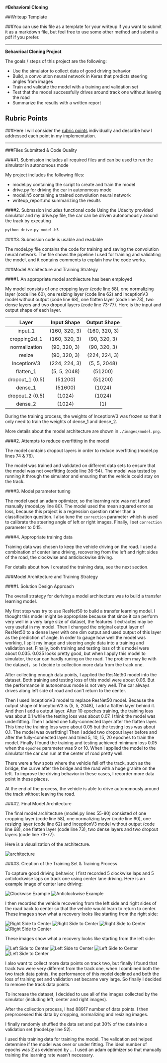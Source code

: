 #**Behavioral Cloning**

##Writeup Template

###You can use this file as a template for your writeup if you want to submit it as a markdown file, but feel free to use some other method and submit a pdf if you prefer.

---

**Behavrioal Cloning Project**

The goals / steps of this project are the following:
* Use the simulator to collect data of good driving behavior
* Build, a convolution neural network in Keras that predicts steering angles from images
* Train and validate the model with a training and validation set
* Test that the model successfully drives around track one without leaving the road
* Summarize the results with a written report


[//]: # (Image References)

[architecture]: ./images/architecture.jpeg "Model Architecture"
[model]: ./images/model.png "Model Summary"
[anticlockwise_example]: ./images/center_2017_02_15_14_36_49_867.jpg "Anticlockwise Example"
[clockwise_example]: ./images/center_2017_02_15_14_24_44_215.jpg "Clockwise Example"
[RightSideToCenter1]: ./images/center_2017_02_15_14_47_24_146.jpg "Right Side to Center"
[RightSideToCenter2]: ./images/center_2017_02_15_14_48_45_215.jpg "Right Side to Center"
[RightSideToCenter3]: ./images/center_2017_02_15_14_49_12_595.jpg "Right Side to Center"
[RightSideToCenter4]: ./images/center_2017_02_17_13_44_36_937.jpg "Right Side to Center"
[LeftSideToCenter1]: ./images/center_2017_02_15_15_03_15_825.jpg "Left Side to Center"
[LeftSideToCenter2]: ./images/center_2017_02_15_15_03_45_654.jpg "Left Side to Center"
[LeftSideToCenter3]: ./images/center_2017_02_15_15_04_01_574.jpg "Left Side to Center"
[LeftSideToCenter4]: ./images/center_2017_02_17_13_29_57_542.jpg "Left Side to Center"
[image4]: ./images/placeholder_small.png "Recovery Image"
[image5]: ./images/placeholder_small.png "Recovery Image"
[image6]: ./images/placeholder_small.png "Normal Image"
[image7]: ./images/placeholder_small.png "Flipped Image"

## Rubric Points
###Here I will consider the [rubric points](https://review.udacity.com/#!/rubrics/432/view) individually and describe how I addressed each point in my implementation.

---
###Files Submitted & Code Quality

####1. Submission includes all required files and can be used to run the simulator in autonomous mode

My project includes the following files:
* model.py containing the script to create and train the model
* drive.py for driving the car in autonomous mode
* model.h5 containing a trained convolution neural network
* writeup_report.md summarizing the results

####2. Submssion includes functional code
Using the Udacity provided simulator and my drive.py file, the car can be driven autonomously around the track by executing
```sh
python drive.py model.h5
```

####3. Submssion code is usable and readable

The model.py file contains the code for training and saving the convolution neural network. The file shows the pipeline I used for training and validating the model, and it contains comments to explain how the code works.

###Model Architecture and Training Strategy

####1. An appropriate model arcthiecture has been employed

My model consists of one cropping layer (code line 58), one normalizing layer (code line 60), one resizing layer (code line 62) and InceptionV3 model without output (code line 68), one flatten layer (code line 73), two dense layers and two dropout layers (code line 73-77). Here is the input and output shape of each layer.

| Layer           | Input Shape   | Output Shape  |
|:---------------:|:-------------:|:-------------:|
| input_1         | (160, 320, 3) | (160, 320, 3) |
| cropping2d_1    | (160, 320, 3) | (90, 320, 3)  |
| normalization   | (90, 320, 3)  | (90, 320, 3)  |
| resize          | (90, 320, 3)  | (224, 224, 3) |
| InceptionV3     | (224, 224, 3) | (5, 5, 2048)  |
| flatten_1       | (5, 5, 2048)  | (51200)       |
| dropout_1 (0.5) | (51200)       | (51200)       |
| dense_1         | (51600)       | (1024)        |
| dropout_2 (0.5) | (1024)        | (1024)        |
| dense_2         | (1024)        | (1)           |


During the training process, the weights of InceptionV3 was frozen so that it only need to train the weights of dense\_1 and dense\_2.

More details about the model architecture are shown in `./images/model.png`.

####2. Attempts to reduce overfitting in the model

The model contains dropout layers in order to reduce overfitting (model.py lines 74 & 76).

The model was trained and validated on different data sets to ensure that the model was not overfitting (code line 36-54). The model was tested by running it through the simulator and ensuring that the vehicle could stay on the track.

####3. Model parameter tuning

The model used an adam optimizer, so the learning rate was not tuned manually (model.py line 80).
The model used the mean squared error as loss, because this project is a regression question rather than a classification question.
I also tune the `correction` parameter which is used to calibrate the steering angle of left or right images. Finally, I set `correction` parameter to 0.15.

####4. Appropriate training data

Training data was chosen to keep the vehicle driving on the road. I used a combination of center lane driving, recovering from the left and right sides of the road, the clockwise and anticlockwise driving.

For details about how I created the training data, see the next section.

###Model Architecture and Training Strategy

####1. Solution Design Approach

The overall strategy for deriving a model architecture was to build a transfer learning model.

My first step was try to use ResNet50 to build a transfer learning model. I thought this model might be appropriate because that since it can perform very well in a very large size of dataset, the features it extractes may be very useful in my model. Then I changed the original output layer of ResNet50 to a dense layer with one dim output and used output of this layer as the prediction of angle. In order to gauge how well the model was working, I split my image and steering angle data into a training and validation set. Finally, both training and testing loss of this model were about 0.035. 0.035 looks pretty good, but when I apply this model to simulator, the car can hardly runing on the road. The problem may lie with the dataset，so I decide to collection more data from the track one.

After collecting enough data points, I applied the ResNet50 model into the dataset. Both training and testing loss of this model were about 0.06. But the performance in autonomous mode is not very well. The car always drives along left side of road and can't return to the center.

Then I used InceptionV3 model to replace ResNet50 model. Because the output shape of InceptionV3 is (5, 5, 2048), I add a flatten layer behind it. And then I add a output layer. After 10 epoches training, the training loss was about 0.1 while the testing loss was about 0.07. I think the model was underfitting. Then I added one fully-connected layer after the flatten layer. This time the training loss were about 0.05 but the testing loss was about 0.1. The model was overfitting! Then I added two dropout layer before and after the fully-connected layer and tried 5, 10, 15, 20 epoches to train the model. Finally I found the training and testing achieved minimum loss 0.05 when the `epoches` parameter was 9 or 10. When I applied the model to the simulator the car can run at the center of road pretty well.

There were a few spots where the vehicle fell off the track, such as the bridge, the curve after the bridge and the road with a huge granite on the left. To improve the driving behavior in these cases, I recorder more data point in these places.

At the end of the process, the vehicle is able to drive autonomously around the track without leaving the road.

####2. Final Model Architecture

The final model architecture (model.py lines 55-80) consisted of one cropping layer (code line 58), one normalizing layer (code line 60), one resizing layer (code line 62) and InceptionV3 model without output (code line 68), one flatten layer (code line 73), two dense layers and two dropout layers (code line 73-77).

Here is a visualization of the architecture.

![architecture][architecture]

####3. Creation of the Training Set & Training Process

To capture good driving behavior, I first recorded 5 clockwise laps and 5 anticlockwise laps on track one using center lane driving. Here is an example image of center lane driving:

![Clockwise Example][clockwise_example]         ![Anticlockwise Example][anticlockwise_example]

I then recorded the vehicle recovering from the left side and right sides of the road back to center so that the vehicle would learn to return to center. These images show what a recovery looks like starting from the right side:

![Right Side to Center][RightSideToCenter1]     ![Right Side to Center][RightSideToCenter2]
![Right Side to Center][RightSideToCenter3]     ![Right Side to Center][RightSideToCenter4]

These images show what a recovery looks like starting from the left side:

![Left Side to Center][LeftSideToCenter1]       ![Left Side to Center][LeftSideToCenter2]
![Left Side to Center][LeftSideToCenter3]       ![Left Side to Center][LeftSideToCenter4]

I also want to collect more data points on track two, but finally I found that track two were very different from the track one, when I combined both the two track data points, the performance of this model declined and both the loss of training set and validation set became very large. So finally I decided to remove the track data points.

To increase the dataset, I decided to use all of the images collected by the simulator (including left, center and right images).

After the collection process, I had 88917 number of data points. I then preprocessed this data by cropping, normalizing and resizing images.

I finally randomly shuffled the data set and put 30% of the data into a validation set (model.py line 52).

I used this training data for training the model. The validation set helped determine if the model was over or under fitting. The ideal number of epochs was Z as evidenced by ... I used an adam optimizer so that manually training the learning rate wasn't necessary.
